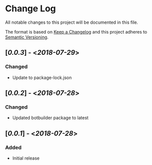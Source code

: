 # Change Log

All notable changes to this project will be documented in this file.

The format is based on [Keep a Changelog](http://keepachangelog.com/)
and this project adheres to [Semantic Versioning](http://semver.org/).

## [*0.0.3*] - <*2018-07-29*>

### Changed

* Update to package-lock.json

## [*0.0.2*] - <*2018-07-28*>

### Changed

* Updated botbuilder package to latest

## [*0.0.1*] - <*2018-07-28*>

### Added

* Initial release